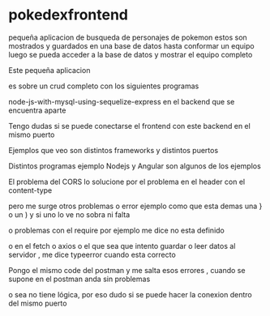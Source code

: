 # pokedexfrontend
pequeña aplicacion de busqueda de personajes de pokemon
estos son mostrados y guardados en una base de datos hasta conformar un equipo
luego se pueda acceder a la base de datos y mostrar el equipo completo

Este pequeña aplicacion

es sobre un crud completo con los siguientes programas

node-js-with-mysql-using-sequelize-express en el backend que se encuentra aparte

Tengo dudas si se puede conectarse el frontend con este backend en el mismo puerto

Ejemplos que veo son distintos frameworks y distintos puertos 

Distintos programas ejemplo Nodejs y Angular son algunos de los ejemplos 

El problema del CORS lo solucione por el problema en el header con el content-type 

pero me surge otros problemas o error ejemplo como que esta demas una } o un ) y si uno lo ve no sobra ni falta 

o problemas con el require por ejemplo me dice no esta definido

o en el fetch o axios o el que sea que intento guardar o leer datos al servidor , me dice typeerror cuando esta correcto

Pongo el mismo code del postman y me salta esos errores , cuando se supone en el postman anda sin problemas 

o sea no tiene lógica, por eso dudo si se puede hacer la conexion dentro del mismo puerto

